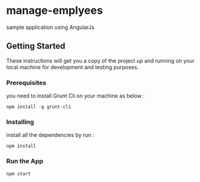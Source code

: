 # manage-emplyees

sample application using AngularJs

## Getting Started

These instructions will get you a copy of the project up and running on your local machine for development and testing purposes.

### Prerequisites

you need to install Grunt Cli on your machine as below :

```
npm install -g grunt-cli
```

### Installing

install all the dependencies by run :

```
npm install
```

### Run the App

```
npm start
```
